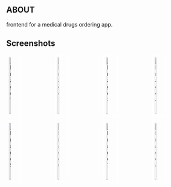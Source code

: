 ##  ABOUT
frontend for a medical drugs ordering app.
## Screenshots

<div style="display: grid; grid-template-columns: repeat(4, 1fr); gap: 10px;">

<img src="https://github.com/user-attachments/assets/183e2829-1fa1-416f-b805-e4e38ec5424e" alt="Image 1" style="width: 20%; border-radius: 5px; height: 150px; object-fit: cover; border: 2px solid white; padding: 5px;">
<img src="https://github.com/user-attachments/assets/9a51b06c-f187-4e74-8b15-215cae8ae5c7" alt="Image 2" style="width: 20%; border-radius: 5px;  height: 150px; object-fit: cover; border: 2px solid white; padding: 5px;">
<img src="https://github.com/user-attachments/assets/a4db9754-d28c-446d-9a95-db4d83414b96" alt="Image 3" style="width: 20%; border-radius: 5px;  height: 150px; object-fit: cover; border: 2px solid white; padding: 5px;">
<img src="https://github.com/user-attachments/assets/9ea30da5-4c46-4fef-8a2a-5103c1ea9296" alt="Image 4" style="width: 20%; border-radius: 5px;  height: 150px; object-fit: cover; border: 2px solid white; padding: 5px;">
<img src="https://github.com/user-attachments/assets/9738bb04-559e-483d-8e04-23a32b44145b" alt="Image 5" style="width: 20%; border-radius: 5px; height: 150px; object-fit: cover; border: 2px solid white; padding: 5px;">
<img src="https://github.com/user-attachments/assets/9e8a8e59-cb08-4d5d-bb1c-334addb02bae" alt="Image 6" style="width: 20%; border-radius: 5px; height: 150px; object-fit: cover; border: 2px solid white; padding: 5px;">
<img src="https://github.com/user-attachments/assets/f8646026-e965-4d47-859e-d339ae96fa4a" alt="Image 7" style="width: 20%; border-radius: 5px; height: 150px; object-fit: cover; border: 2px solid white; padding: 5px;">
<img src="https://github.com/user-attachments/assets/7222a0d3-18ba-414d-ab2c-c2cb13e97f0d" alt="Image 8" style="width: 20%; border-radius: 5px; height: 150px; object-fit: cover; border: 2px solid white; padding: 5px;">


</div>


